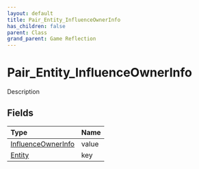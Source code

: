 ```yaml
---
layout: default
title: Pair_Entity_InfluenceOwnerInfo
has_children: false
parent: Class
grand_parent: Game Reflection
---
```

# Pair_Entity_InfluenceOwnerInfo
Description 

## Fields
| Type | Name |
|:-------------|:--------------|
| [InfluenceOwnerInfo](/game-reflection/classes/influence_owner_info.md) | value |
| [Entity](/game-reflection/classes/entity.md) | key |
